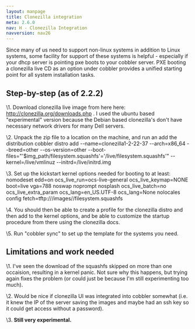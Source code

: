 ```yaml
---
layout: manpage
title: Clonezilla integration
meta: 2.6.0
nav: H - Clonezilla Integration
navversion: nav26
---
```


<p>Since many of us need to support non-linux systems in addition to
Linux systems, some facility for support of these systems is
helpful - especially if your dhcp server is pointing pxe boots to
your cobbler server. PXE booting a clonezilla live CD as an option
under cobbler provides a unified starting point for all system
installation tasks.</p>

<h2>Step-by-step (as of 2.2.2)</h2>

<p> \1. Download clonezilla live image from here here:
 <a href="http://clonezilla.org/downloads.php">http://clonezilla.org/downloads.php</a>
 . I used the ubuntu based "experimental" version because the Debian
 based clonezilla's don't have necessary network drivers for many
 Dell servers.</p>

<p>\2. Unpack the zip file to a location on the machine, and run an add the distribution
  cobbler distro add  --name=clonezilla1-2-22-37 --arch=x86_64 --breed=other --os-version=other --boot-files="'$img_path/filesystem.squashfs'='<path_to_your_folder>/live/filesystem.squashfs'" --kernel=<path_to_your_folder>/live/vmlinuz --initrd=<path_to_your_folder>/live/initrd.img</p>

<p>\3. Set up the kickstart kernel options needed for booting to at least:
  nomodeset edd=on ocs_live_run=ocs-live-general ocs_live_keymap=NONE boot=live vga=788 noswap noprompt nosplash ocs_live_batch=no ocs_live_extra_param ocs_lang=en_US.UTF-8 ocs_lang=None nolocales config fetch=tftp://<Your_TFTP_ServerIP>/images/<your_Profile_NAME>/filesystem.squashfs</p>

<p>\4. You should then be able to create a profile for the clonezilla distro and then add to the kernel options, and be able to customize the startup procedure from there using the clonezilla docs.</p>

<p>\5. Run "cobbler sync" to set up the template for the systems you need.</p>

<h2>Limitations and work needed</h2>

<p>\1. I've seen the download of the squashfs skipped on more than one
 occaision, resulting in a kernel panic. Not sure why this happens,
 but trying again fixes the problem (or could just be because I'm
 still experimenting too much).</p>

<p>\2. Would be nice if clonezilla UI was integrated into cobbler
 somewhat (i.e. it knew the IP of the server saving the images and
 maybe had an ssh key so it could get access without a password).</p>

<p>\3. <strong>Still very experimental.</strong></p>
